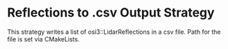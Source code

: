 # Reflections to .csv Output Strategy

This strategy writes a list of osi3::LidarReflections in a csv file.
Path for the file is set via CMakeLists.